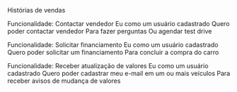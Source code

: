 Histórias de vendas

Funcionalidade: Contactar vendedor
Eu como um usuário cadastrado
Quero poder contactar vendedor
Para fazer perguntas
Ou agendar test drive

Funcionalidade: Solicitar financiamento
Eu como um usuário cadastrado
Quero poder solicitar um financiamento
Para concluir a compra do carro

Funcionalidade: Receber atualização de valores
Eu como um usuário cadastrado
Quero poder cadastrar meu e-mail em um ou mais veículos
Para receber avisos de mudança de valores
